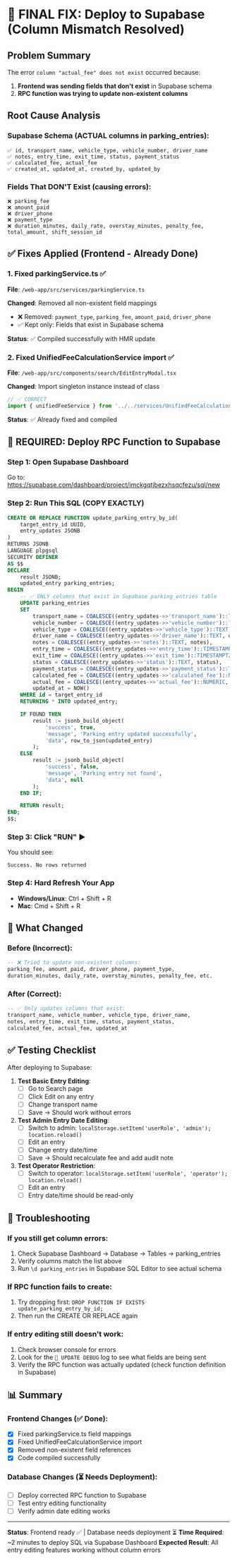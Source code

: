 # 🎯 FINAL FIX: Deploy to Supabase (Column Mismatch Resolved)

## Problem Summary
The error `column "actual_fee" does not exist` occurred because:
1. **Frontend was sending fields that don't exist** in Supabase schema
2. **RPC function was trying to update non-existent columns**

## Root Cause Analysis

### Supabase Schema (ACTUAL columns in parking_entries):
```
✅ id, transport_name, vehicle_type, vehicle_number, driver_name
✅ notes, entry_time, exit_time, status, payment_status
✅ calculated_fee, actual_fee
✅ created_at, updated_at, created_by, updated_by
```

### Fields That DON'T Exist (causing errors):
```
❌ parking_fee
❌ amount_paid
❌ driver_phone
❌ payment_type
❌ duration_minutes, daily_rate, overstay_minutes, penalty_fee, total_amount, shift_session_id
```

## ✅ Fixes Applied (Frontend - Already Done)

### 1. Fixed parkingService.ts ✅
**File**: `/web-app/src/services/parkingService.ts`

**Changed**: Removed all non-existent field mappings
- ❌ Removed: `payment_type`, `parking_fee`, `amount_paid`, `driver_phone`
- ✅ Kept only: Fields that exist in Supabase schema

**Status**: ✅ Compiled successfully with HMR update

### 2. Fixed UnifiedFeeCalculationService import ✅
**File**: `/web-app/src/components/search/EditEntryModal.tsx`

**Changed**: Import singleton instance instead of class
```typescript
// ✅ CORRECT
import { unifiedFeeService } from '../../services/UnifiedFeeCalculationService'
```

**Status**: ✅ Already fixed and compiled

## 🚨 REQUIRED: Deploy RPC Function to Supabase

### Step 1: Open Supabase Dashboard
Go to: https://supabase.com/dashboard/project/jmckgqtjbezxhsqcfezu/sql/new

### Step 2: Run This SQL (COPY EXACTLY)

```sql
CREATE OR REPLACE FUNCTION update_parking_entry_by_id(
    target_entry_id UUID,
    entry_updates JSONB
)
RETURNS JSONB
LANGUAGE plpgsql
SECURITY DEFINER
AS $$
DECLARE
    result JSONB;
    updated_entry parking_entries;
BEGIN
    -- ✅ ONLY columns that exist in Supabase parking_entries table
    UPDATE parking_entries
    SET
        transport_name = COALESCE((entry_updates->>'transport_name')::TEXT, transport_name),
        vehicle_number = COALESCE((entry_updates->>'vehicle_number')::TEXT, vehicle_number),
        vehicle_type = COALESCE((entry_updates->>'vehicle_type')::TEXT, vehicle_type),
        driver_name = COALESCE((entry_updates->>'driver_name')::TEXT, driver_name),
        notes = COALESCE((entry_updates->>'notes')::TEXT, notes),
        entry_time = COALESCE((entry_updates->>'entry_time')::TIMESTAMPTZ, entry_time),
        exit_time = COALESCE((entry_updates->>'exit_time')::TIMESTAMPTZ, exit_time),
        status = COALESCE((entry_updates->>'status')::TEXT, status),
        payment_status = COALESCE((entry_updates->>'payment_status')::TEXT, payment_status),
        calculated_fee = COALESCE((entry_updates->>'calculated_fee')::NUMERIC, calculated_fee),
        actual_fee = COALESCE((entry_updates->>'actual_fee')::NUMERIC, actual_fee),
        updated_at = NOW()
    WHERE id = target_entry_id
    RETURNING * INTO updated_entry;

    IF FOUND THEN
        result := jsonb_build_object(
            'success', true,
            'message', 'Parking entry updated successfully',
            'data', row_to_json(updated_entry)
        );
    ELSE
        result := jsonb_build_object(
            'success', false,
            'message', 'Parking entry not found',
            'data', null
        );
    END IF;

    RETURN result;
END;
$$;
```

### Step 3: Click "RUN" ▶️

You should see:
```
Success. No rows returned
```

### Step 4: Hard Refresh Your App
- **Windows/Linux**: Ctrl + Shift + R
- **Mac**: Cmd + Shift + R

## 📝 What Changed

### Before (Incorrect):
```sql
-- ❌ Tried to update non-existent columns:
parking_fee, amount_paid, driver_phone, payment_type,
duration_minutes, daily_rate, overstay_minutes, penalty_fee, etc.
```

### After (Correct):
```sql
-- ✅ Only updates columns that exist:
transport_name, vehicle_number, vehicle_type, driver_name,
notes, entry_time, exit_time, status, payment_status,
calculated_fee, actual_fee, updated_at
```

## ✅ Testing Checklist

After deploying to Supabase:

1. **Test Basic Entry Editing**:
   - [ ] Go to Search page
   - [ ] Click Edit on any entry
   - [ ] Change transport name
   - [ ] Save → Should work without errors

2. **Test Admin Entry Date Editing**:
   - [ ] Switch to admin: `localStorage.setItem('userRole', 'admin'); location.reload()`
   - [ ] Edit an entry
   - [ ] Change entry date/time
   - [ ] Save → Should recalculate fee and add audit note

3. **Test Operator Restriction**:
   - [ ] Switch to operator: `localStorage.setItem('userRole', 'operator'); location.reload()`
   - [ ] Edit an entry
   - [ ] Entry date/time should be read-only

## 🔧 Troubleshooting

### If you still get column errors:
1. Check Supabase Dashboard → Database → Tables → parking_entries
2. Verify columns match the list above
3. Run `\d parking_entries` in Supabase SQL Editor to see actual schema

### If RPC function fails to create:
1. Try dropping first: `DROP FUNCTION IF EXISTS update_parking_entry_by_id;`
2. Then run the CREATE OR REPLACE again

### If entry editing still doesn't work:
1. Check browser console for errors
2. Look for the `🔧 UPDATE DEBUG` log to see what fields are being sent
3. Verify the RPC function was actually updated (check function definition in Supabase)

## 📊 Summary

### Frontend Changes (✅ Done):
- [x] Fixed parkingService.ts field mappings
- [x] Fixed UnifiedFeeCalculationService import
- [x] Removed non-existent field references
- [x] Code compiled successfully

### Database Changes (⏳ Needs Deployment):
- [ ] Deploy corrected RPC function to Supabase
- [ ] Test entry editing functionality
- [ ] Verify admin date editing works

---

**Status**: Frontend ready ✅ | Database needs deployment ⏳
**Time Required**: ~2 minutes to deploy SQL via Supabase Dashboard
**Expected Result**: All entry editing features working without column errors
